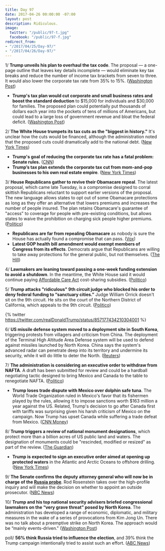 ```yaml
---
title: Day 97
date: 2017-04-26 00:00:00 -07:00
layout: post
description: Ridiculous.
image:
  twitter: "/public/97-t.jpg"
  facebook: "/public/97-f.jpg"
redirect_from:
- "/2017/04/25/Day-97/"
- "/2017/04/26/Day-97/"
---
```


1/ **Trump unveils his plan to overhaul the tax code**. The proposal — a one-page outline that leaves key details incomplete — would  eliminate key tax breaks and reduce the number of income tax brackets from seven to three. It would also lower the corporate tax rate from 35% to 15%. ([Washington Post](https://www.washingtonpost.com/business/economy/trump-to-unveil-proposal-for-massive-tax-cut/2017/04/26/2097fe42-2a94-11e7-be51-b3fc6ff7faee_story.html))

* **Trump's tax plan would cut corporate and small business rates and boost the standard deduction** to $15,000 for individuals and $30,000 for families. The proposed plan could potentially put thousands of dollars each year into the pockets of tens of millions of Americans, but could lead to a large loss of government revenue and bloat the federal deficit. ([Washington Post](https://www.washingtonpost.com/business/economy/washington-braces-for-details-of-trumps-tax-reform-plan/2017/04/25/1fba8b30-29df-11e7-a616-d7c8a68c1a66_story.html)) 

2/ **The White House trumpets its tax cuts as the "biggest in history."** It's unclear how the cuts would be financed, although the administration noted that the proposed cuts could dramatically add to the national debt. ([New York Times](https://www.nytimes.com/2017/04/26/us/politics/trump-tax-cut-plan.html))

* **Trump's goal of reducing the corporate tax rate has a fatal problem: Senate rules.** ([CNN](http://www.cnn.com/2017/04/25/politics/donald-trump-tax-plan-senate-rules/index.html))
* **Trump’s tax plan extends the corporate tax cut from mom-and-pop businesses to his own real estate empire**. ([New York Times](https://www.nytimes.com/2017/04/25/us/politics/tax-plan-trump.html))

3/ **House Republicans gather to revive their Obamacare repeal**. The latest proposal, which came late Tuesday, is a compromise designed to corral skittish Republicans reluctant to support earlier versions of the proposal. The new language allows states to opt out of some Obamacare protections as long as they offer an alternative that lowers premiums and increases the number of people insured. The plan retains Obamacare's guarantee of "access" to coverage for people with pre-existing conditions, but allows states to waive the prohibition on charging sick people higher premiums. ([Politico](http://www.politico.com/story/2017/04/26/new-obamacare-repeal-plan-republicans-trump-237625))

* **Republicans are far from repealing Obamacare** as nobody is sure the House has actually found a compromise that can pass. ([Vox](http://www.vox.com/policy-and-politics/2017/4/26/15430182/republican-health-care-bill-revived-or-not))
* **Latest GOP health bill amendment would exempt members of Congress from its effects**. Democrats argue that Republicans are willing to take away protections for the general public, but not themselves. ([The Hill](http://thehill.com/policy/healthcare/330592-house-gop-health-bill-changes-exempt-members-of-congress))

4/ **Lawmakers are leaning toward passing a one-week funding extension to avoid a shutdown**. In the meantime, the White House said it would continue paying <a href="{{ site.url }}{{ site.baseurl }}/trump-health-care/">Affordable Care Act</a> cost-sharing subsidies. ([Politico](http://www.politico.com/story/2017/04/26/nancy-pelosi-mick-mulvaney-clash-budget-237630))

5/ **Trump attacks "ridiculous" 9th circuit judge who blocked his order to deny federal funding to “sanctuary cities.”** Judge William Orrick doesn't sit on the 9th circuit. He sits on the court of the Northern District of California, which appeals to the 9th circuit. ([Politico](http://www.politico.com/story/2017/04/26/trump-tweets-sanctuary-cities-237620))

{% twitter https://twitter.com/realDonaldTrump/status/857177434210304001 %}

6/ **US missile defense system moved to a deployment site in South Korea**, triggering protests from villagers and criticism from China. The deployment of the Terminal High Altitude Area Defense system will be used to defend against missiles launched by North Korea. China says the system's advanced radar can penetrate deep into its territory and undermine its security, while it will do little to deter the North. ([Reuters](http://www.reuters.com/article/us-southkorea-usa-thaad-idUSKBN17R2VA))

7/ **The administration is considering an executive order to withdraw from NAFTA**. A draft has been submitted for review and could be a hardball negotiating tactic designed to bring Mexico and Canada to the table to renegotiate NAFTA. ([Politico](http://www.politico.com/story/2017/04/26/white-house-nafta-withdraw-trump-237632))

* **Trump loses trade dispute with Mexico over dolphin safe tuna**. The World Trade Organization ruled in Mexico's favor that its fishermen played by the rules, allowing it to impose sanctions worth $163 million a year against the US. Related, Trump's decision to go after Canada first with tariffs was surprising given his harsh criticism of Mexico on the campaign. Now Trump has upset Canada while suffering a trade defeat from Mexico. ([CNN Money](http://money.cnn.com/2017/04/25/news/economy/mexico-us-wto-tuna/index.html))

8/ **Trump triggers a review of national monument designations**, which protect more than a billion acres of US public land and waters. The designation of monuments could be "rescinded, modified or resized" as part of the review. ([The Guardian](https://www.theguardian.com/us-news/2017/apr/26/trump-national-monuments-review-obama-wilderness))

* **Trump is expected to sign an executive order aimed at opening up protected waters** in the Atlantic and Arctic Oceans to offshore drilling. ([New York Times](https://www.nytimes.com/2017/04/25/us/politics/national-monuments-energy-drilling.html))

9/ **The Senate confirms the deputy attorney general who will now be in charge of the <a href="{{ site.baseurl }}/trump-russia-investigation/">Russia probe</a>**. Rod Rosenstein takes over the high-profile inquiry and will make the decision on whether to appoint an outside prosecutor. ([NBC News](http://www.nbcnews.com/politics/politics-news/senate-confirms-deputy-attorney-general-charge-russia-probe-n750921))

10/ **Trump and his top national security advisers briefed congressional lawmakers on the “very grave threat” posed by North Korea**. The administration has developed a range of economic, diplomatic, and military measures in the wake of a series of provocations from Kim Jong Un. There was no talk about a preemptive strike on North Korea. The approach would be “mainly events-driven." ([Washington Post](https://www.washingtonpost.com/politics/white-house-briefs-senators-on-very-grave-threat-from-north-korea/2017/04/26/12a5c21a-2a9e-11e7-be51-b3fc6ff7faee_story.html))

poll/ **56% think Russia tried to influence the election**, and 39% think the Trump campaign intentionally tried to assist such an effort. ([ABC News](http://abcnews.go.com/Politics/views-russian-influence-reflect-partisan-finger-pointing-poll/story?id=47008462))
